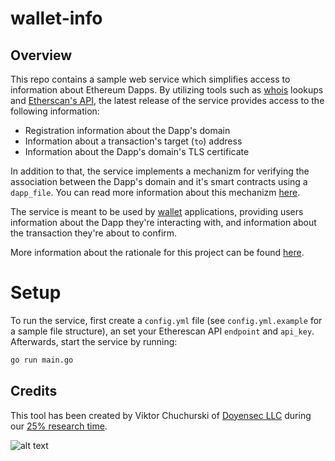 # wallet-info

## Overview

This repo contains a sample web service which simplifies access to information about Ethereum Dapps. By utilizing tools such as [whois](https://en.wikipedia.org/wiki/WHOIS) lookups and [Etherscan's API](https://docs.etherscan.io/), the latest release of the service provides access to the following information:

- Registration information about the Dapp's domain
- Information about a transaction's target (`to`) address
- Information about the Dapp's domain's TLS certificate

In addition to that, the service implements a mechanizm for verifying the association between the Dapp's domain and it's smart contracts using a `dapp_file`. You can read more information about this mechanizm [here](https://blog.doyensec.com/2023/03/28/wallet-info.html).

The service is meant to be used by [wallet](https://en.wikipedia.org/wiki/Cryptocurrency_wallet) applications, providing users information about the Dapp they're interacting with, and information about the transaction they're about to confirm.

More information about the rationale for this project can be found [here](https://blog.doyensec.com/2023/03/28/wallet-info.html).

# Setup

To run the service, first create a `config.yml` file (see `config.yml.example` for a sample file structure), an set your Etherescan API `endpoint` and `api_key`. Afterwards, start the service by running:

```bash
go run main.go
```

## Credits

This tool has been created by Viktor Chuchurski of [Doyensec LLC](https://www.doyensec.com) during our [25% research time](https://doyensec.com/careers.html). 

![alt text](https://doyensec.com/images/logo.svg "Doyensec Logo")